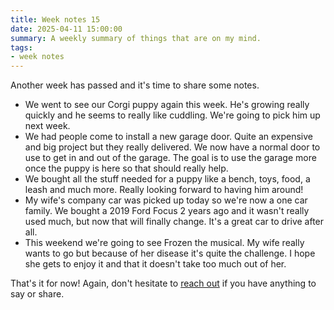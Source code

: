 ```yaml
---
title: Week notes 15
date: 2025-04-11 15:00:00
summary: A weekly summary of things that are on my mind.
tags: 
- week notes
---
```


Another week has passed and it's time to share some notes.

- We went to see our Corgi puppy again this week. He's growing really quickly and he seems to really like cuddling. We're going to pick him up next week.
- We had people come to install a new garage door. Quite an expensive and big project but they really delivered. We now have a normal door to use to get in and out of the garage. The goal is to use the garage more once the puppy is here so that should really help.
- We bought all the stuff needed for a puppy like a bench, toys, food, a leash and much more. Really looking forward to having him around!
- My wife's company car was picked up today so we're now a one car family. We bought a 2019 Ford Focus 2 years ago and it wasn't really used much, but now that will finally change. It's a great car to drive after all.
- This weekend we're going to see Frozen the musical. My wife really wants to go but because of her disease it's quite the challenge. I hope she gets to enjoy it and that it doesn't take too much out of her.

That's it for now! Again, don't hesitate to [reach out](https://mijndertstuij.nl/connect/) if you have anything to say or share.